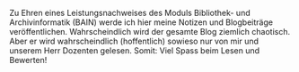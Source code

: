 Zu Ehren eines Leistungsnachweises des Moduls Bibliothek- und Archivinformatik (BAIN) werde ich hier meine Notizen und Blogbeiträge veröffentlichen. Wahrscheindlich wird der gesamte Blog ziemlich chaotisch. Aber er wird wahrscheindlich (hoffentlich) sowieso nur von mir und unserem Herr Dozenten gelesen. Somit: Viel Spass beim Lesen und Bewerten!
